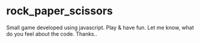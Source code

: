 # rock_paper_scissors
Small game developed using javascript. Play &amp; have fun. Let me know, what do you feel about the code. Thanks..
